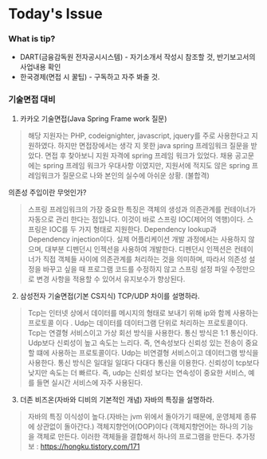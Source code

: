 Today's Issue
===

### What is tip?
+ DART(금융감독원 전자공시시스템) - 자기소개서 작성시 참조할 것, 반기보고서의 사업내용 확인 
+ 한국경제(면접 시 꿀팁) - 구독하고 자주 봐줄 것.


### 기술면접 대비

1. 카카오 기술면접(Java Spring Frame work 질문)
>해당 지원자는 PHP, codeignighter, javascript, jquery를 주로 사용한다고 지원하였다. 하지만 면접장에서는 생각 지 못한 java spring 프레임워크 질문을 받았다. 면접 후 찾아보니 지원 자격에 spring 프레임 워크가 있었다. 채용 공고문에는 spring 프레임 워크가 우대사항 이였지만, 지원서에 적지도 않은 spring 프레임워크가 질문으로 나와 본인의 실수에 아쉬운 상황. (불합격)

의존성 주입이란 무엇인가?
>스프링 프레임워크의 가장 중요한 특징은 객체의 생성과 의존관계를 컨테이너가 자동으로 관리 한다는 점입니다. 이것이 바로 스프링 IOC(제어의 역행)이다. 스프링은 IOC를 두 가지 형태로 지원한다.
Dependency lookup과 Dependency injection이다. 실제 어플리케이션 개발 과정에서는 사용하지 않으며, 대부분 디펜던시 인젝션을 사용하여 개발한다. 디펜던시 인젝션은 컨테이너가 직접 객체들 사이에 의존관계를 처리하는 것을 의미하며,  따라서 의존성 설정을 바꾸고 싶을 때 프로그램 코드를 수정하지 않고 스프링 설정 파일 수정만으로 변경 사항을 적용할 수 있어서 유지보수가 향상된다. 

2. 삼성전자 기술면접(기본 CS지식)
TCP/UDP 차이를 설명하라.
>Tcp는 인터넷 상에서 데이터를 메시지의 형태로 보내기 위해 ip와 함께 사용하는 프로토콜 이다 .
Udp는 데이터를 데이터그램 단위로 처리하는 프로토콜이다. 
Tcp는 연결형 서비스이고 가상 회선 방식을 사용한다. 통신 방식은 1:1 통신이다. Udp보다 신뢰성이 높고 속도는 느리다.  즉, 연속성보다 신뢰성 있는 전송이 중요할 떄에 사용하는 프로토콜이다.  Udp는 비연결형 서비스이고 데이터그램 방식을 사용한다. 통신 방식은 일대일 일대다 다대다 통신을 이용한다. 신뢰성이 tcp보다 낮지만 속도는 더 빠르다. 즉, udp는 신뢰성 보다는 연속성이 중요한 서비스, 예를 들면 실시간 서비스에 자주 사용된다. 

3. 더존 비즈온(자바와 디비의 기본적인 개념)
자바의 특징을 설명하라.
>자바의 특징
이식성이 높다.(자바는 jvm 위에서 돌아가기 때문에, 운영체제 종류에 상관없이 돌아간다.)
객체지향언어(OOP)이다 (객체지향언어는 하나의 기능을 객체로 만든다. 이러한 객체들을 결합해서 하나의 프로그램을 만든다.
추가정보 : https://hongku.tistory.com/171


